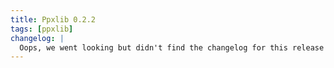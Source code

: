 ```yaml
---
title: Ppxlib 0.2.2
tags: [ppxlib]
changelog: |
  Oops, we went looking but didn't find the changelog for this release 🙈
---
```

